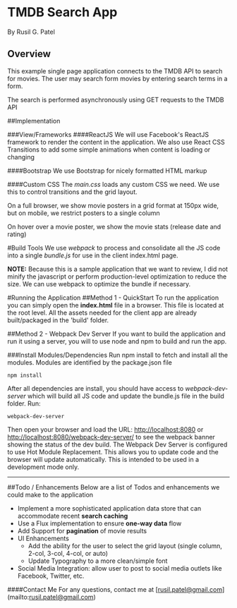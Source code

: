 TMDB Search App
===
By Rusil G. Patel
## Overview
This example single page application connects to the TMDB API to search for movies.  The user may search form movies by entering search terms in a form.

The search is performed asynchronously using GET requests to the TMDB API

##Implementation

###View/Frameworks
####ReactJS
We will use Facebook's ReactJS framework to render the content in the application.  We also use React CSS Transitions to add some simple animations when content is loading or changing

####Bootstrap
We use Bootstrap for nicely formatted HTML markup

####Custom CSS
The *main.css* loads any custom CSS we need.  We use this to control transitions and the grid layout.

On a full browser, we show movie posters in a grid format at 150px wide, but on mobile, we restrict posters to a single column

On hover over a movie poster, we show the movie stats (release date and rating)

#Build Tools
We use *webpack* to process and consolidate all the JS code into a single *bundle.js* for use in the client index.html page.

**NOTE:** Because this is a sample application that we want to review, I did not minify the javascript or perform production-level optimization to reduce the size.  We can use webpack to optimize the bundle if necessary.

#Running the Application
##Method 1 - QuickStart
To run the application you can simply open the **index.html** file in a browser.  This file is located at the root level.  All the assets needed for the client app are already built/packaged in the 'build' folder.

##Method 2 - Webpack Dev Server
If you want to build the application and run it using a server, you will to use node and npm to build and run the app.

###Install Modules/Dependencies
Run npm install to fetch and install all the modules.  Modules are identified by the package.json file

```
npm install
```

After all dependencies are install, you should have access to *webpack-dev-server* which will build all JS code and update the bundle.js file in the build folder.
Run:

```
webpack-dev-server
```
Then open your browser and load the URL: [http://localhost:8080](http://localhost:8080) or [http://localhost:8080/webpack-dev-server/](http://localhost:8080/webpack-dev-server/) to see the webpack banner showing the status of the dev build.  The Webpack Dev Server is configured to use Hot Module Replacement.  This allows you to update code and the browser will update automatically.  This is intended to be used in a development mode only.

---
##Todo / Enhancements
Below are a list of Todos and enhancements we could make to the application

 - Implement a more sophisticated application data store that can accommodate recent **search caching**
 - Use a Flux implementation to ensure **one-way data** flow
 - Add Support for **pagination** of movie results
 - UI Enhancements
   - Add the ability for the user to select the grid layout (single column, 2-col, 3-col, 4-col, or auto)
   - Update Typography to a more clean/simple font
 - Social Media Integration: allow user to post to social media outlets like Facebook, Twitter, etc.
 


####Contact Me
For any questions, contact me at [rusil.patel@gmail.com] (mailto:rusil.patel@gmail.com)
